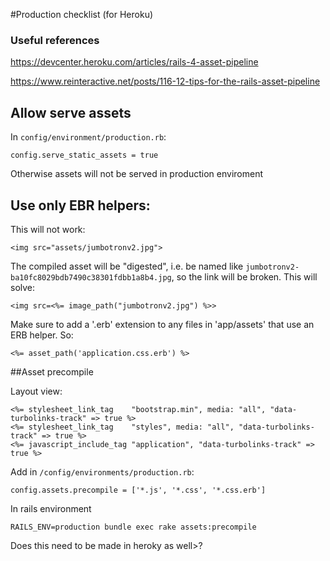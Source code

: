 #Production checklist (for Heroku)

### Useful references
https://devcenter.heroku.com/articles/rails-4-asset-pipeline

https://www.reinteractive.net/posts/116-12-tips-for-the-rails-asset-pipeline

## Allow serve assets
In `config/environment/production.rb`:
```
config.serve_static_assets = true
```
Otherwise assets will not be served in production enviroment

## Use only EBR helpers:
This will not work:
```
<img src="assets/jumbotronv2.jpg">
```
The compiled asset will be "digested", i.e. be named like `jumbotronv2-ba10fc8029bdb7490c38301fdbb1a8b4.jpg`, so the link will be broken. This will solve:
```
<img src=<%= image_path("jumbotronv2.jpg") %>>
```
Make sure to add a '.erb' extension to any files in 'app/assets' that use an ERB helper. So:

```
<%= asset_path('application.css.erb') %>
``` 

##Asset precompile

Layout view:
```
<%= stylesheet_link_tag    "bootstrap.min", media: "all", "data-turbolinks-track" => true %>
<%= stylesheet_link_tag    "styles", media: "all", "data-turbolinks-track" => true %>
<%= javascript_include_tag "application", "data-turbolinks-track" => true %>
```
Add in `/config/environments/production.rb`:
```
config.assets.precompile = ['*.js', '*.css', '*.css.erb']
```

In rails environment
```
RAILS_ENV=production bundle exec rake assets:precompile
```
Does this need to be made in heroky as well>?
